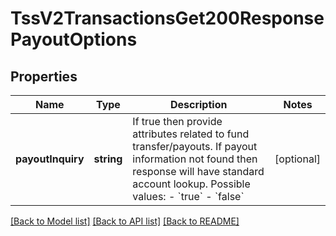 # TssV2TransactionsGet200ResponsePayoutOptions

## Properties
Name | Type | Description | Notes
------------ | ------------- | ------------- | -------------
**payoutInquiry** | **string** | If true then provide attributes related to fund transfer/payouts. If payout information not found then response will have standard account lookup. Possible values: - &#x60;true&#x60; - &#x60;false&#x60; | [optional] 

[[Back to Model list]](../README.md#documentation-for-models) [[Back to API list]](../README.md#documentation-for-api-endpoints) [[Back to README]](../README.md)


